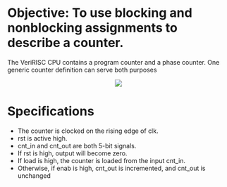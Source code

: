 # Objective: To use blocking and nonblocking assignments to describe a counter.

The VeriRISC CPU contains a program counter and a phase counter. One generic counter definition
can serve both purposes

<p align="center">
<img  src="https://user-images.githubusercontent.com/58098260/221982522-d922c5b1-160a-43e4-93f0-4db23320e00d.png">
</p>

# Specifications
* The counter is clocked on the rising edge of clk.
* rst is active high.
* cnt_in and cnt_out are both 5-bit signals.
* If rst is high, output will become zero.
* If load is high, the counter is loaded from the input cnt_in.
* Otherwise, if enab is high, cnt_out is incremented, and cnt_out is unchanged
